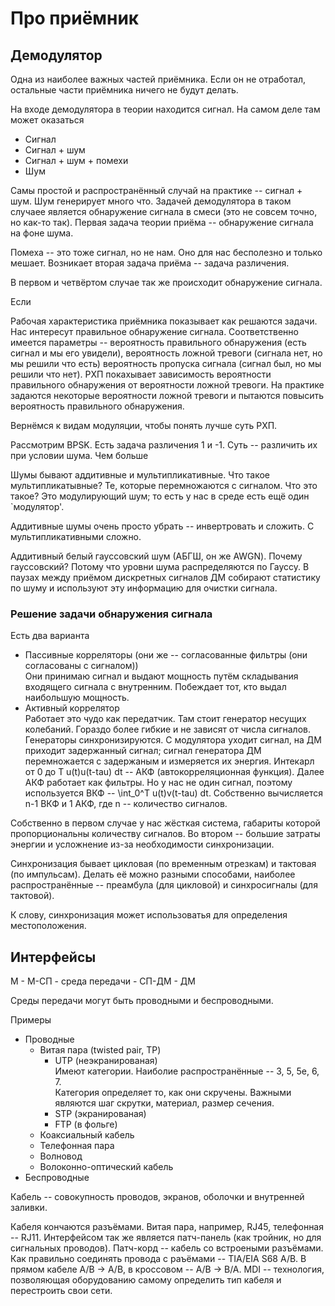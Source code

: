 # Про приёмник
## Демодулятор
Одна из наиболее важных частей приёмника. Если он не отработал,
остальные части приёмника ничего не будут делать.

На входе демодулятора в теории находится сигнал. На самом деле там может
оказаться 

 - Сигнал
 - Сигнал + шум
 - Сигнал + шум + помехи
 - Шум

Самы простой и распространённый случай на практике -- сигнал + шум.
Шум генерирует много что. Задачей демодулятора в таком случаее является
обнаружение сигнала в смеси (это не совсем точно, но как-то так).
Первая задача теории приёма -- обнаружение сигнала на фоне шума.

Помеха -- это тоже сигнал, но не нам. Оно для нас бесполезно и только 
мешает. Возникает вторая задача приёма -- задача различения.

В первом и четвёртом случае так же происходит обнаружение сигнала.

Если 

Рабочая характеристика приёмника показывает как решаются задачи.
Нас интересут правильное обнаружение сигнала. Соответственно имеется 
параметры -- вероятность правильного обнаружения (есть сигнал и мы его
увидели), вероятность ложной тревоги (сигнала нет, но мы решили что есть) 
вероятность пропуска сигнала (сигнал был, но мы решили что нет).
РХП покахывает зависимость вероятности правильного обнаружения
от вероятности ложной тревоги. На практике задаются некоторые
вероятности ложной тревоги и пытаются повысить вероятность правильного 
обнаружения.

Вернёмся к видам модуляции, чтобы понять лучше суть РХП.

Рассмотрим BPSK. Есть задача различения 1 и -1. Суть -- различить их
при условии шума. <!-- тут картинки 2 синусоиды, сдвинутых по фазе,
картинка с адским шумом и 2 картинки их суммы -->
Чем больше 

Шумы бывают аддитивные и мультипликативные. Что такое мультипликатывные?
Те, которые перемножаются с сигналом. Что это такое? Это модулирующий
шум; то есть у нас в среде есть ещё один `модулятор'.

Аддитивные шумы очень просто убрать -- инвертровать и сложить.
С мультипликативными сложно. <!-- я не записал -->

Аддитивный белый гауссовский шум (АБГШ, он же AWGN). Почему гауссовский?
Потому что уровни шума распределяются по Гауссу. <!-- что-то из теорвера,
про дисперсию и среднеквадратичное отклонение, не успел --> В паузах
между приёмом дискретных сигналов ДМ собирают статистику по шуму и 
используют эту информацию для очистки сигнала.

### Решение задачи обнаружения сигнала

Есть два варианта

 - Пассивные корреляторы (они же -- согласованные фильтры 
   (они согласованы с сигналом))<br/>
   Они принимаю сигнал и выдают мощность путём складывания входящего 
   сигнала с внутренним. Побеждает тот, кто выдал наибольшую мощность. 
 - Активный коррелятор <br/>
   Работает это чудо как передатчик. Там стоит генератор несущих 
   колебаний. Гораздо более гибкие и не зависят от числа сигналов.
   Генераторы синхронизируются. С модулятора уходит сигнал, на ДМ приходит
   задержанный сигнал; сигнал генератора ДМ перемножается с задержаным
   и измеряется их энергия. <!-- немного физики --> Интекарл от 0 до T
   u(t)u(t-tau) dt -- АКФ (автокорреляционная функция). Далее АКФ работает
   как фильтры. Но у нас не один сигнал, поэтому используется ВКФ --
   \int_0^T u(t)v(t-tau) dt. Собственно вычисляется n-1 ВКФ и 1 АКФ, где
   n -- количество сигналов.

Собственно в первом случае у нас жёсткая система, габариты которой 
пропорциональны количеству сигналов. Во втором -- большие затраты энергии
и усложнение из-за необходимости синхронизации.

Синхронизация бывает цикловая (по временным отрезкам) и тактовая
(по импульсам). Делать её можно разными способами, наиболее 
распространённые -- преамбула (для цикловой) и синхросигналы 
(для тактовой).

К слову, синхронизация может использоватья для определения 
местоположения.

## Интерфейсы

М - М-СП - среда передачи - СП-ДМ - ДМ

Среды передачи могут быть проводными и беспроводными.

Примеры

 - Проводные
   - Витая пара (twisted pair, TP)
     - UTP (неэкранированая)<br/>
       Имеют категории. Наиболие распространённые -- 3, 5, 5е, 6, 7.<br/>
       Категория определяет то, как они скручены. Важными являются шаг
       скрутки, материал, размер сечения.
     - STP (экранированая)
     - FTP (в фольге)
   - Коаксиальный кабель
   - Телефонная пара
   - Волновод
   - Волоконно-оптический кабель
 - Беспроводные 

Кабель -- совокупность проводов, экранов, оболочки и внутренней заливки.

Кабеля кончаются разъёмами. Витая пара, например, RJ45, телефонная -- 
RJ11. Интерфейсом так же является патч-панель (как тройник, но для 
сигнальных проводов). Патч-корд -- кабель со встроеными разъёмами.
Как правильно соединять провода с раъёмами -- TIA/EIA S68 A/B.
В прямом кабеле A/B -> A/B, в кроссовом -- A/B -> B/A. MDI -- 
технология, позволяющая оборудованию самому определить тип кабеля и 
перестроить свои сети.